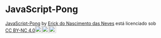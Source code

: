 # JavaScript-Pong

<p xmlns:cc="http://creativecommons.org/ns#" xmlns:dct="http://purl.org/dc/terms/"><a property="dct:title" rel="cc:attributionURL" href="https://github.com/ErickNN002/JavaScript-Pong">JavaScript-Pong</a> by <a rel="cc:attributionURL dct:creator" property="cc:attributionName" href="https://github.com/ErickNN002">Erick do Nascimento das Neves</a> está licenciado sob <a href="https://creativecommons.org/licenses/by-nc/4.0/?ref=chooser-v1" target="_blank" rel="licença noopener noreferrer" style="display:inline-block;" >CC BY-NC 4.0<img style="height:22px!important; margem esquerda: 3px; vertical-align:text-bottom;" src="https://mirrors.creativecommons.org/presskit/icons/cc.svg?ref=chooser-v1" alt=""><img style="height:22px!important; margem esquerda: 3px; vertical-align:text-bottom;" src="https://mirrors.creativecommons.org/presskit/icons/by.svg?ref=chooser-v1" alt=""><img style="height:22px!important; margem esquerda: 3px; vertical-align:text-bottom;" src="https://mirrors.creativecommons.org/presskit/icons/nc.svg?ref=chooser-v1" alt=""></a></p>
